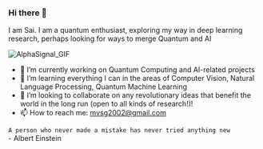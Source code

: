 ### Hi there 👋
I am Sai. I am a quantum enthusiast, exploring my way in deep learning research, perhaps looking for ways to merge Quantum and AI

<!--
**mvsg2/mvsg2** is a ✨ _special_ ✨ repository because its `README.md` (this file) appears on your GitHub profile.

Here are some ideas to get you started:

- 🔭 I’m currently working on Quantum Computing and AI-realted projects
- 🌱 I’m learning everything I can in the fields of Computer Vision, NLP, QML
- 👯 I’m looking to collaborate on any revolutionary ideas that benefit the world in the loong run
- 🤔 I’m looking for help with ...
- 💬 Ask me about ...
- 📫 How to reach me: [My LinkedIn Profile](https://www.linkedin.com/in/sai-ganesh-manda-bo2002/)
- 😄 Pronouns: ...
- ⚡ Fun fact: ...
-->
![AlphaSignal_GIF](https://user-images.githubusercontent.com/89340753/215690371-4a7836ca-c564-48c5-8099-cb1e2cddb47b.gif)


- 🔭 I’m currently working on Quantum Computing and AI-related projects
- 🌱 I’m learning everything I can in the areas of Computer Vision, Natural Language Processing, Quantum Machine Learning
- 👯 I’m looking to collaborate on any revolutionary ideas that benefit the world in the long run (open to all kinds of research!)!
- 📫 How to reach me: mvsg2002@gmail.com


`A person who never made a mistake has never tried anything new` <br>
                                                     - Albert Einstein
